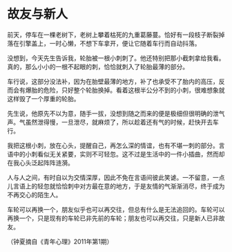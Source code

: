 # 故友与新人

前天，停车在一棵老树下，老树上攀着枯死的九重葛藤蔓。恰好有一段枝子断裂掉落在引擎盖上，一时心懒，不想下车拿开，便让它随着车行而自动抖落。 

没想到，今天先生告诉我，轮胎被一根小刺刺了。他还特别把那小截刺拿给我看。真的，那么小小的一根不起眼的刺，恰恰就刺入了轮胎最薄的部分。 

车行说，这部分没法补，因为在胎壁最薄的地方，补了也承受不了胎内的高压，反而会有爆胎的危险，只好整个轮胎换掉。看着这根半公分不到的小刺，很难想象就这样毁了一个厚重的轮胎。 

先生说，他原先不以为意，随手一拔，没想到随之而来的便是极细但很明确的泄气声。气虽然泄得慢，一旦泄尽，就麻烦了，所以趁着还有气的时候，赶快开去车行。 

我把这根小刺，放在心头，提醒自己，再怎么深的情谊，也有不堪一刺的部分。言语中的小刺看似无关紧要，实则不可轻忽。这不过是生活中的一件小插曲，然而却在我心头泛起阵阵涟漪。 

人与人之间，有时自以为交情深厚，因此不免在言语间彼此笑谑。一不留意，一点儿言语上的轻忽就恰恰刺中对方最在意的地方，于是友情的气渐渐消尽，终于成为不再交心的陌生人。 

车轮可以再换一个，朋友似乎也可以再交往，但总有什么是无法追回的。车轮可以再换一个，只是现有的车轮已非先前的车轮；朋友也可以再交往，只是新人已非故友。 

（钟夏摘自《青年心理》2011年第1期）